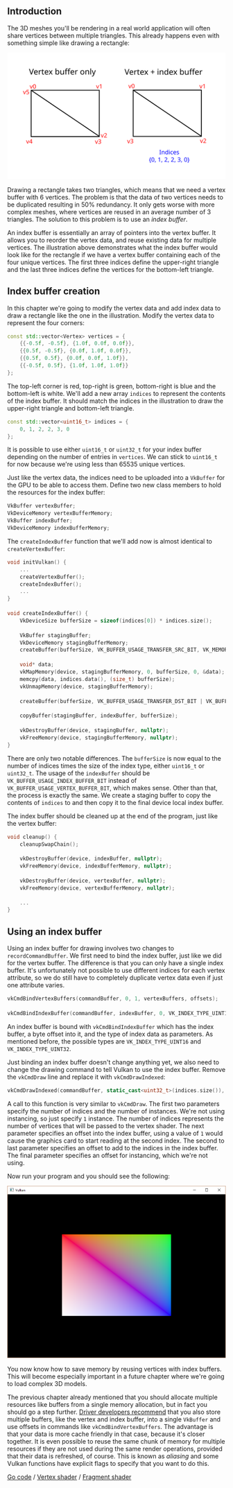## Introduction

The 3D meshes you'll be rendering in a real world application will often share
vertices between multiple triangles. This already happens even with something
simple like drawing a rectangle:

![](/images/vertex_vs_index.svg)

Drawing a rectangle takes two triangles, which means that we need a vertex
buffer with 6 vertices. The problem is that the data of two vertices needs to be
duplicated resulting in 50% redundancy. It only gets worse with more complex
meshes, where vertices are reused in an average number of 3 triangles. The
solution to this problem is to use an *index buffer*.

An index buffer is essentially an array of pointers into the vertex buffer. It
allows you to reorder the vertex data, and reuse existing data for multiple
vertices. The illustration above demonstrates what the index buffer would look
like for the rectangle if we have a vertex buffer containing each of the four
unique vertices. The first three indices define the upper-right triangle and the
last three indices define the vertices for the bottom-left triangle.

## Index buffer creation

In this chapter we're going to modify the vertex data and add index data to
draw a rectangle like the one in the illustration. Modify the vertex data to
represent the four corners:

```c++
const std::vector<Vertex> vertices = {
    {{-0.5f, -0.5f}, {1.0f, 0.0f, 0.0f}},
    {{0.5f, -0.5f}, {0.0f, 1.0f, 0.0f}},
    {{0.5f, 0.5f}, {0.0f, 0.0f, 1.0f}},
    {{-0.5f, 0.5f}, {1.0f, 1.0f, 1.0f}}
};
```

The top-left corner is red, top-right is green, bottom-right is blue and the
bottom-left is white. We'll add a new array `indices` to represent the contents
of the index buffer. It should match the indices in the illustration to draw the
upper-right triangle and bottom-left triangle.

```c++
const std::vector<uint16_t> indices = {
    0, 1, 2, 2, 3, 0
};
```

It is possible to use either `uint16_t` or `uint32_t` for your index buffer
depending on the number of entries in `vertices`. We can stick to `uint16_t` for
now because we're using less than 65535 unique vertices.

Just like the vertex data, the indices need to be uploaded into a `VkBuffer` for
the GPU to be able to access them. Define two new class members to hold the
resources for the index buffer:

```c++
VkBuffer vertexBuffer;
VkDeviceMemory vertexBufferMemory;
VkBuffer indexBuffer;
VkDeviceMemory indexBufferMemory;
```

The `createIndexBuffer` function that we'll add now is almost identical to
`createVertexBuffer`:

```c++
void initVulkan() {
    ...
    createVertexBuffer();
    createIndexBuffer();
    ...
}

void createIndexBuffer() {
    VkDeviceSize bufferSize = sizeof(indices[0]) * indices.size();

    VkBuffer stagingBuffer;
    VkDeviceMemory stagingBufferMemory;
    createBuffer(bufferSize, VK_BUFFER_USAGE_TRANSFER_SRC_BIT, VK_MEMORY_PROPERTY_HOST_VISIBLE_BIT | VK_MEMORY_PROPERTY_HOST_COHERENT_BIT, stagingBuffer, stagingBufferMemory);

    void* data;
    vkMapMemory(device, stagingBufferMemory, 0, bufferSize, 0, &data);
    memcpy(data, indices.data(), (size_t) bufferSize);
    vkUnmapMemory(device, stagingBufferMemory);

    createBuffer(bufferSize, VK_BUFFER_USAGE_TRANSFER_DST_BIT | VK_BUFFER_USAGE_INDEX_BUFFER_BIT, VK_MEMORY_PROPERTY_DEVICE_LOCAL_BIT, indexBuffer, indexBufferMemory);

    copyBuffer(stagingBuffer, indexBuffer, bufferSize);

    vkDestroyBuffer(device, stagingBuffer, nullptr);
    vkFreeMemory(device, stagingBufferMemory, nullptr);
}
```

There are only two notable differences. The `bufferSize` is now equal to the
number of indices times the size of the index type, either `uint16_t` or
`uint32_t`. The usage of the `indexBuffer` should be
`VK_BUFFER_USAGE_INDEX_BUFFER_BIT` instead of
`VK_BUFFER_USAGE_VERTEX_BUFFER_BIT`, which makes sense. Other than that, the
process is exactly the same. We create a staging buffer to copy the contents of
`indices` to and then copy it to the final device local index buffer.

The index buffer should be cleaned up at the end of the program, just like the
vertex buffer:

```c++
void cleanup() {
    cleanupSwapChain();

    vkDestroyBuffer(device, indexBuffer, nullptr);
    vkFreeMemory(device, indexBufferMemory, nullptr);

    vkDestroyBuffer(device, vertexBuffer, nullptr);
    vkFreeMemory(device, vertexBufferMemory, nullptr);

    ...
}
```

## Using an index buffer

Using an index buffer for drawing involves two changes to
`recordCommandBuffer`. We first need to bind the index buffer, just like we did
for the vertex buffer. The difference is that you can only have a single index
buffer. It's unfortunately not possible to use different indices for each vertex
attribute, so we do still have to completely duplicate vertex data even if just
one attribute varies.

```c++
vkCmdBindVertexBuffers(commandBuffer, 0, 1, vertexBuffers, offsets);

vkCmdBindIndexBuffer(commandBuffer, indexBuffer, 0, VK_INDEX_TYPE_UINT16);
```

An index buffer is bound with `vkCmdBindIndexBuffer` which has the index buffer,
a byte offset into it, and the type of index data as parameters. As mentioned
before, the possible types are `VK_INDEX_TYPE_UINT16` and
`VK_INDEX_TYPE_UINT32`.

Just binding an index buffer doesn't change anything yet, we also need to change
the drawing command to tell Vulkan to use the index buffer. Remove the
`vkCmdDraw` line and replace it with `vkCmdDrawIndexed`:

```c++
vkCmdDrawIndexed(commandBuffer, static_cast<uint32_t>(indices.size()), 1, 0, 0, 0);
```

A call to this function is very similar to `vkCmdDraw`. The first two parameters
specify the number of indices and the number of instances. We're not using
instancing, so just specify `1` instance. The number of indices represents the
number of vertices that will be passed to the vertex shader. The next parameter
specifies an offset into the index buffer, using a value of `1` would cause the
graphics card to start reading at the second index. The second to last parameter
specifies an offset to add to the indices in the index buffer. The final
parameter specifies an offset for instancing, which we're not using.

Now run your program and you should see the following:

![](/images/indexed_rectangle.png)

You now know how to save memory by reusing vertices with index buffers. This
will become especially important in a future chapter where we're going to load
complex 3D models.

The previous chapter already mentioned that you should allocate multiple
resources like buffers from a single memory allocation, but in fact you should
go a step further. [Driver developers recommend](https://developer.nvidia.com/vulkan-memory-management)
that you also store multiple buffers, like the vertex and index buffer, into a
single `VkBuffer` and use offsets in commands like `vkCmdBindVertexBuffers`. The
advantage is that your data is more cache friendly in that case, because it's
closer together. It is even possible to reuse the same chunk of memory for
multiple resources if they are not used during the same render operations,
provided that their data is refreshed, of course. This is known as *aliasing*
and some Vulkan functions have explicit flags to specify that you want to do
this.

[Go code](/code/21_index_buffer/main.go) /
[Vertex shader](/code/18_vertex_input/shaders/shader.vert) /
[Fragment shader](/code/18_vertex_input/shaders/shader.frag)
